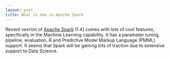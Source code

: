 ```yaml
---
layout: post
title: What is new in Apache Spark
---
```



Recent vesrion of [Apache Spark](http://spark.apache.org/) (1.4) comes with lots of cool features, specifically in the Machine Learning capability. It has a parameter tuning, pipeline, evaluation, R and Predictive Model Markup Language (PMML) support. It seems that Spark will be gaining lots of traction due to extensive support to Data Science. 
